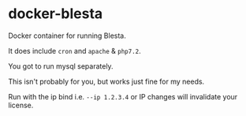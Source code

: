 # docker-blesta

Docker container for running Blesta.

It does include `cron` and `apache` & `php7.2`.

You got to run mysql separately.

This isn't probably for you, but works just fine for my needs.

Run with the ip bind i.e. `--ip 1.2.3.4` or IP changes will invalidate your license.

